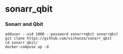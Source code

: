 # sonarr_qbit
### Sonarr and Qbit

```
adduser --uid 1000 --password sonarr+qbit sonarrqbit 
git clone https://github.com/vichanzo/sonarr_qbit
cd sonarr_qbit/
docker-compose up -d
``` 
